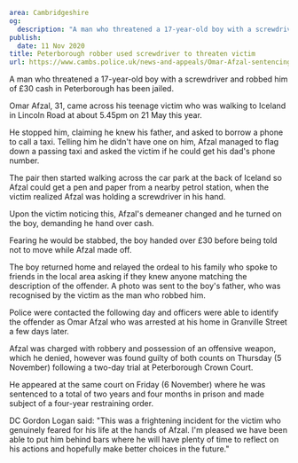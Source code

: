 ```yaml
area: Cambridgeshire
og:
  description: "A man who threatened a 17-year-old boy with a screwdriver and robbed him of \xA330 cash in Peterborough has been jailed."
publish:
  date: 11 Nov 2020
title: Peterborough robber used screwdriver to threaten victim
url: https://www.cambs.police.uk/news-and-appeals/Omar-Afzal-sentencing-Nov2020
```

A man who threatened a 17-year-old boy with a screwdriver and robbed him of £30 cash in Peterborough has been jailed.

Omar Afzal, 31, came across his teenage victim who was walking to Iceland in Lincoln Road at about 5.45pm on 21 May this year.

He stopped him, claiming he knew his father, and asked to borrow a phone to call a taxi. Telling him he didn't have one on him, Afzal managed to flag down a passing taxi and asked the victim if he could get his dad's phone number.

The pair then started walking across the car park at the back of Iceland so Afzal could get a pen and paper from a nearby petrol station, when the victim realized Afzal was holding a screwdriver in his hand.

Upon the victim noticing this, Afzal's demeaner changed and he turned on the boy, demanding he hand over cash.

Fearing he would be stabbed, the boy handed over £30 before being told not to move while Afzal made off.

The boy returned home and relayed the ordeal to his family who spoke to friends in the local area asking if they knew anyone matching the description of the offender. A photo was sent to the boy's father, who was recognised by the victim as the man who robbed him.

Police were contacted the following day and officers were able to identify the offender as Omar Afzal who was arrested at his home in Granville Street a few days later.

Afzal was charged with robbery and possession of an offensive weapon, which he denied, however was found guilty of both counts on Thursday (5 November) following a two-day trial at Peterborough Crown Court.

He appeared at the same court on Friday (6 November) where he was sentenced to a total of two years and four months in prison and made subject of a four-year restraining order.

DC Gordon Logan said: "This was a frightening incident for the victim who genuinely feared for his life at the hands of Afzal. I'm pleased we have been able to put him behind bars where he will have plenty of time to reflect on his actions and hopefully make better choices in the future."
